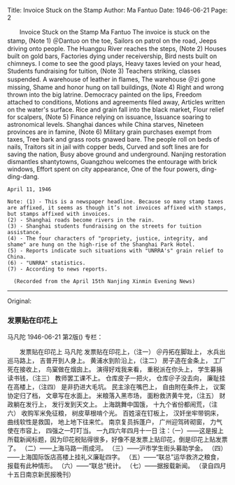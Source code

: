 Title: Invoice Stuck on the Stamp
Author: Ma Fantuo
Date: 1946-06-21
Page: 2

　　Invoice Stuck on the Stamp
    Ma Fantuo
    The invoice is stuck on the stamp, (Note 1)
    ＠Dantuo on the toe,
    Sailors on patrol on the road,
    Jeeps driving onto people.
    The Huangpu River reaches the steps, (Note 2)
    Houses built on gold bars,
    Factories dying under receivership,
    Bird nests built on chimneys.
    I come to see the good plays,
    Heavy taxes levied on your head,
    Students fundraising for tuition, (Note 3)
    Teachers striking, classes suspended.
    A warehouse of leather in flames,
    The warehouse ＠zi gone missing,
    Shame and honor hung on tall buildings, (Note 4)
    Right and wrong thrown into the big latrine.
    Democracy painted on the lips,
    Freedom attached to conditions,
    Motions and agreements filed away,
    Articles written on the water's surface.
    Rice and grain fall into the black market,
    Flour relief for scalpers, (Note 5)
    Finance relying on issuance,
    Issuance soaring to astronomical levels.
    Shanghai dances while China starves,
    Nineteen provinces are in famine, (Note 6)
    Military grain purchases exempt from taxes,
    Tree bark and grass roots gnawed bare.
    The people roll on beds of nails,
    Traitors sit in jail with copper beds,
    Curved and soft lines are for saving the nation,
    Busy above ground and underground.
    Nanjing restoration dismantles shantytowns,
    Guangzhou welcomes the entourage with brick windows,
    Effort spent on city appearance,
    One of the four powers, ding-ding-dang.

    April 11, 1946

    Note: (1) - This is a newspaper headline. Because so many stamp taxes are affixed, it seems as though it’s not invoices affixed with stamps, but stamps affixed with invoices.
    (2) - Shanghai roads become rivers in the rain.
    (3) - Shanghai students fundraising on the streets for tuition assistance.
    (4) - The four characters of "propriety, justice, integrity, and shame" are hung on the high-rise of the Shanghai Park Hotel.
    (5) - Reports indicate such situations with "UNRRA's" grain relief to China.
    (6) - "UNRRA" statistics.
    (7) - According to news reports.

      (Recorded from the April 15th Nanjing Xinmin Evening News)



<hr /> 

Original: 


### 发票贴在印花上
马凡陀
1946-06-21
第2版()
专栏：

　　发票贴在印花上
    马凡陀
    发票贴在印花上，（注一）
    ＠丹拓在脚趾上，
    水兵出巡马路上，
    吉普开到人身上。
    黄浦水到阶沿上，（注二）
    房子造在金条上，
    工厂死在接收上，
    鸟窠做在烟囱上。
    演得好戏我来看，
    重税派在你头上，
    学生募捐读书钱，（注三）
    教师罢工课不上。
    仓库皮子一把火，
    仓库＠子没去向，
    廉耻挂在高楼上，（注四）
    是非扔进大毛坑。
    民主涂在嘴巴上，
    自由附在条件上，
    议案协定归了档，
    文章写在水面上。
    米粮落入黑市场，
    面粉救济黄牛党，（注五）
    财政躺在发行上，
    发行发到天文上。
    上海跳舞中国饿，
    十九个省份都闹荒，（注六）
    收购军米免征粮，
    树皮草根啃个光。
    百姓滚在钉板上，
    汉奸坐牢带铜床，
    曲线软性是救国，
    地上地下往来忙。
    南京复员拆蓬户，
    广州迎驾砖砌窗，
    力气使在市容上，
    四强之一叮叮当。
    一九四六年四月十一日
    注：（一）——这是报上所载新闻标题，因为印花税贴得很多，好像不是发票上贴印花，倒是印花上贴发票了。
    （二）——上海马路一雨成河。
    （三）——沪市学生街头募助学金。
    （四）——上海国际饭店高楼上挂礼义廉耻四字。
    （五）——“联总”运华救济之粮食，报载有此种情形。
    （六）——“联总”统计。
    （七）——据报载新闻。
      （录自四月十五日南京新民报晚刊）

